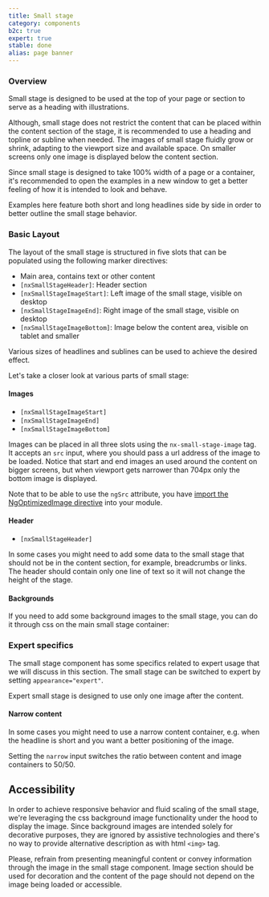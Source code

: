 ```yaml
---
title: Small stage
category: components
b2c: true
expert: true
stable: done
alias: page banner
---
```



### Overview

Small stage is designed to be used at the top of your page or section to serve as a heading with illustrations.

Although, small stage does not restrict the content that can be placed within the content section of the stage, it is recommended to use a heading and topline or subline when needed. The images of small stage fluidly grow or shrink, adapting to the viewport size and available space. On smaller screens only one image is displayed below the content section.

Since small stage is designed to take 100% width of a page or a container, it's recommended to open the examples in a new window to get a better feeling of how it is intended to look and behave.

Examples here feature both short and long headlines side by side in order to better outline the small stage behavior.

### Basic Layout

The layout of the small stage is structured in five slots that can be populated using the following marker directives:

-   Main area, contains text or other content
-   `[nxSmallStageHeader]`: Header section
-   `[nxSmallStageImageStart]`: Left image of the small stage, visible on desktop
-   `[nxSmallStageImageEnd]`: Right image of the small stage, visible on desktop
-   `[nxSmallStageImageBottom]`: Image below the content area, visible on tablet and smaller

<!-- example(small-stage-default)-->

Various sizes of headlines and sublines can be used to achieve the desired effect.

<!-- example(small-stage-content-variation)-->

Let's take a closer look at various parts of small stage:

#### Images

-   `[nxSmallStageImageStart]`
-   `[nxSmallStageImageEnd]`
-   `[nxSmallStageImageBottom]`

Images can be placed in all three slots using the `nx-small-stage-image` tag. It accepts an `src` input, where you should pass a url address of the image to be loaded. Notice that start and end images an used around the content on bigger screens, but when viewport gets narrower than 704px only the bottom image is displayed.

Note that to be able to use the `ngSrc` attribute, you have [import the NgOptimizedImage directive](./documentation/image/overview#ngoptimizedimage) into your module.


#### Header

-   `[nxSmallStageHeader]`

In some cases you might need to add some data to the small stage that should not be in the content section, for example, breadcrumbs or links. The header should contain only one line of text so it will not change the height of the stage.

<div class="docs-private">

#### Backgrounds

If you need to add some background images to the small stage, you can do it through css on the main small stage container:

<!-- example(small-stage-w-bg)-->

</div>

<div class="docs-expert-container">

### Expert specifics

The small stage component has some specifics related to expert usage that we will discuss in this section. The small stage can be switched to expert by setting `appearance="expert"`.

Expert small stage is designed to use only one image after the content.

<!-- example(small-stage-expert-default)-->

#### Narrow content

In some cases you might need to use a narrow content container, e.g. when the headline is short and you want a better positioning of the image.

Setting the `narrow` input switches the ratio between content and image containers to 50/50.

<!-- example(small-stage-expert-content-narrow)-->

</div>

## Accessibility

In order to achieve responsive behavior and fluid scaling of the small stage, we're leveraging the css background image functionality under the hood to display the image. Since background images are intended solely for decorative purposes, they are ignored by assistive technologies and there's no way to provide alternative description as with html `<img>` tag.

Please, refrain from presenting meaningful content or convey information through the image in the small stage component. Image section should be used for decoration and the content of the page should not depend on the image being loaded or accessible.
